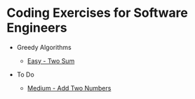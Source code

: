 # Coding Exercises for Software Engineers

* Greedy Algorithms
  + [Easy - Two Sum](https://leetcode.com/problems/two-sum/)

* To Do
  - [Medium - Add Two Numbers](https://leetcode.com/problems/add-two-numbers/)
